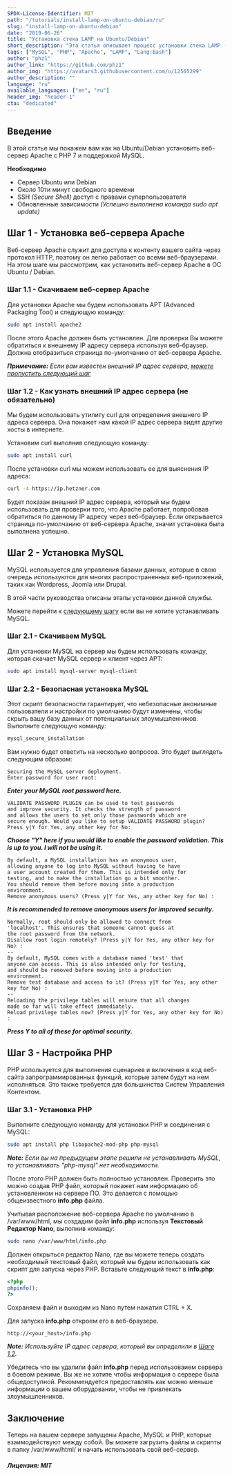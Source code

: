 ```yaml
---
SPDX-License-Identifier: MIT
path: "/tutorials/install-lamp-on-ubuntu-debian/ru"
slug: "install-lamp-on-ubuntu-debian"
date: "2019-06-26"
title: "Установка стека LAMP на Ubuntu/Debian"
short_description: "Эта статья описывает процесс установки стека LAMP (Apache, MySQL, PHP) на серверы Ubuntu/Debian."
tags: ["MySQL", "PHP", "Apache", "LAMP", "Lang:Bash"]
author: "phz1"
author_link: "https://github.com/phz1"
author_img: "https://avatars3.githubusercontent.com/u/12565299"
author_description: ""
language: "ru"
available_languages: ["en", "ru"]
header_img: "header-1"
cta: "dedicated"
---
```


## Введение

В этой статье мы покажем вам как на Ubuntu/Debian установить веб-сервер Apache с PHP 7 и поддержкой MySQL.

**Необходимо**

* Сервер Ubuntu или Debian
* Около 10ти минут свободного времени
* SSH *(Secure Shell)* доступ с правами суперпользователя
* Обновленные зависимости *(Успешно выполнена команда sudo apt update)*

## Шаг 1 - Установка веб-сервера Apache

Веб-сервер Apache служит для доступа к контенту вашего сайта через протокол HTTP, поэтому он легко работает со всеми веб-браузерами.
На этом шаге мы рассмотрим, как установить веб-сервер Apache в ОС Ubuntu / Debian.

### Шаг 1.1 - Скачиваем веб-сервер Apache

Для установки Apache мы будем использовать APT (Advanced Packaging Tool) и следующую команду:

```bash
sudo apt install apache2
```

После этого Apache должен быть установлен. Для проверки Вы можете обратиться к внешнему IP адресу сервера используя веб-браузер. Должна отобразиться страница по-умолчанию от веб-сервера Apache.

*__Примечание:__ Если вам известен внешний IP адрес сервера, [можете пропустить следующий шаг](#optional-step-12---finding-public-ip-address)*

### Шаг 1.2 - Как узнать внешний IP адрес сервера (не обязательно)

Мы будем использовать утилиту curl для определения внешнего IP адреса сервера. Она покажет нам какой IP адрес сервера видят другие хосты в интернете.

Установим curl выполнив следующую команду:

```bash
sudo apt install curl
```

После установки curl мы можем использовать ее для выяснения IP адреса:

```bash
curl -4 https://ip.hetzner.com
```

Будет показан внешний IP адрес сервера, который мы будем использовать для проверки того, что Apache работает, попробовав обратиться по данному IP адресу через веб-браузер. Если открывается страница по-умолчанию от веб-сервера Apache, значит установка была выполнена успешно.

## Шаг 2 - Установка MySQL

MySQL используется для управления базами данных, которые в свою очередь используются для многих распространенных веб-приложений, таких как Wordpress, Joomla или Drupal.

В этой части руководства описаны этапы установки данной службы.

Можете перейти к [следующему шагу](#step-3---setting-up-php) если вы не хотите устанавливать MySQL.

### Шаг 2.1 - Скачиваем MySQL

Для установки MySQL на сервер мы будем использовать команду, которая скачает MySQL сервер и клиент через APT:

```bash
sudo apt install mysql-server mysql-client
```

### Шаг 2.2 - Безопасная установка MySQL

Этот скрипт безопасности гарантирует, что небезопасные анонимные пользователи и настройки по умолчанию будут изменены, чтобы скрыть вашу базу данных от потенциальных злоумышленников.
Выполните следующую команду:

```bash
mysql_secure_installation
```

Вам нужно будет ответить на несколько вопросов. Это будет выглядеть следующим образом:

```
Securing the MySQL server deployment.
Enter password for user root:
```

*__Enter your MySQL root password here.__*

```
VALIDATE PASSWORD PLUGIN can be used to test passwords
and improve security. It checks the strength of password
and allows the users to set only those passwords which are
secure enough. Would you like to setup VALIDATE PASSWORD plugin?
Press y|Y for Yes, any other key for No:
```

*__Choose "Y" here if you would like to enable the password validation. This is up to you. I will not be using it.__*

```
By default, a MySQL installation has an anonymous user,
allowing anyone to log into MySQL without having to have
a user account created for them. This is intended only for
testing, and to make the installation go a bit smoother.
You should remove them before moving into a production
environment.
Remove anonymous users? (Press y|Y for Yes, any other key for No) :
```

*__It is recommended to remove anonymous users for improved security.__*

```
Normally, root should only be allowed to connect from
'localhost'. This ensures that someone cannot guess at
the root password from the network.
Disallow root login remotely? (Press y|Y for Yes, any other key for No) :
--
By default, MySQL comes with a database named 'test' that
anyone can access. This is also intended only for testing,
and should be removed before moving into a production
environment.
Remove test database and access to it? (Press y|Y for Yes, any other key for No) :
--
Reloading the privilege tables will ensure that all changes
made so far will take effect immediately.
Reload privilege tables now? (Press y|Y for Yes, any other key for No) :
```

*__Press Y to all of these for optimal security.__*

## Шаг 3 - Настройка PHP

PHP используется для выполнения сценариев и включения в код веб-сайта запрограммированных функций, которые затем будут на нем исполняться. Это также требуется для большинства Систем Управления Контентом.

### Шаг 3.1 - Установка PHP

Выполните следующую команду для установки PHP и соединения с MySQL:

```bash
sudo apt install php libapache2-mod-php php-mysql
```

*__Note:__ Если вы на предыдущем этапе решили не устанавливать MySQL, то устанавливать "php-mysql" нет необходимости.*

После этого PHP должен быть полностью установлен. Проверить это можно создав PHP файл, который покажет нам информацию об установленном на сервере ПО. Это делается с помощью общеизвестного **info.php** файла.

Учитывая расположение веб-сервера Apache по умолчанию в /var/www/html, мы создадим файл **info.php** используя **Текстовый Редактор Nano**, выполнив команду:

```bash
sudo nano /var/www/html/info.php
```

Должен открыться редактор Nano, где вы можете теперь создать необходимый текстовый файл, который мы будем использовать как скрипт для запуска через PHP. Вставьте следующий текст в **info.php**:

```php
<?php
phpinfo();
?>
```

Сохраняем файл и выходим из Nano путем нажатия CTRL + X.

Для запуска **info.php** откроем его в веб-браузере.

```
http://<your_host>/info.php
```

*__Note:__ Используйте IP адрес сервера, который вы определили в [Шаге 1.2](#optional-step-12---finding-public-ip-address).*

Убедитесь что вы удалили файл **info.php** перед использоваием сервера в боевом режиме. Вы же не хотите чтобы информация о сервере была общедоступной. Рекоммендуется предоставлять как можно меньше информации о вашем оборудовании, чтобы не привлекать злоумышленников.

## Заключение

Теперь на вашем сервере запущены Apache, MySQL и PHP, которые взаимодействуют между собой. Вы можете загрузить файлы и скрипты в папку /var/www/html/ и начать использовать свой веб-сервер.

##### Лицензия: MIT

<!---

Contributors's Certificate of Origin

By making a contribution to this project, I certify that:

(a) The contribution was created in whole or in part by me and I have
    the right to submit it under the license indicated in the file; or

(b) The contribution is based upon previous work that, to the best of my
    knowledge, is covered under an appropriate license and I have the
    right under that license to submit that work with modifications,
    whether created in whole or in part by me, under the same license
    (unless I am permitted to submit under a different license), as
    indicated in the file; or

(c) The contribution was provided directly to me by some other person
    who certified (a), (b) or (c) and I have not modified it.

(d) I understand and agree that this project and the contribution are
    public and that a record of the contribution (including all personal
    information I submit with it, including my sign-off) is maintained
    indefinitely and may be redistributed consistent with this project
    or the license(s) involved.

Signed-off-by: phz1 - phyze@protonmail.ch

-->
